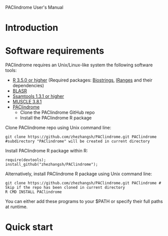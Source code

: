 PAClindrome User's Manual

# Introduction


# Software requirements

PAClindrome requires an Unix/Linux-like system the following software tools:

  - [R 3.5.0 or higher](https://cran.r-project.org) (Required packages: [Biostrings](https://bioconductor.org/packages/release/bioc/html/Biostrings.html), [IRanges](https://bioconductor.org/packages/release/bioc/html/IRanges.html) and their dependencies)
  - [BLASR](https://github.com/PacificBiosciences/blasr)
  - [Ssamtools 1.3.1 or higher](http://www.htslib.org)
  - [MUSCLE 3.8.1](https://www.drive5.com/muscle)
  - [PAClindrome](https://github.com/zhezhangsh/PAClindrome)
    - Clone the PAClindrome GitHub repo
    - Install the PAClindrome R package

Clone PAClindrome repo using Unix command line: 
```
git clone https://github.com/zhezhangsh/PAClindrome.git PAClindrome #subdirectory "PAClindrome" will be created in current directory
```

Install PAClindrome R package within R:
```
require(devtools);
install_github("zhezhangsh/PAClindrome");
```

Alternatively, install PAClindrome R package using Unix command line:
```
git clone https://github.com/zhezhangsh/PAClindrome.git PAClindrome # Skip if the repo has been cloned in current directory
R CMD INSTALL PAClindrome
```
You can either add these programs to your $PATH or specify their full paths at runtime.

# Quick start


